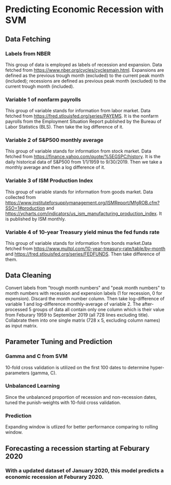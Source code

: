 # Predicting Economic Recession with SVM

## Data Fetching

### Labels from NBER
This group of data is employed as labels of recession and expansion. Data fetched from https://www.nber.org/cycles/cyclesmain.html. Expansions are defined as the previous trough month (excluded) to the current peak month (included); recessions are defined as previous peak month (excluded) to the current trough month (included).

### Variable 1 of nonfarm payrolls
This group of variable stands for information from labor market. Data fetched from https://fred.stlouisfed.org/series/PAYEMS. It is the nonfarm payrolls from the Employment Situation Report published by the Bureau of Labor Statistics (BLS). Then take the log difference of it.

### Variable 2 of S&P500 monthly average
This group of variable stands for information from stock market. Data fetched from https://finance.yahoo.com/quote/%5EGSPC/history. It is the daily historical data of S&P500 from 1/1/1959 to 9/30/2019. Then we take a monthly average and then a log difference of it.

### Variable 3 of ISM Production Index
This group of variable stands for information from goods market. Data collected from https://www.instituteforsupplymanagement.org/ISMReport/MfgROB.cfm?SSO=1#production and https://ycharts.com/indicators/us_ism_manufacturing_production_index. It is published by ISM monthly.

### Variable 4 of 10-year Treasury yield minus the fed funds rate
This group of variable stands for information from bonds market.Data fetched from https://www.multpl.com/10-year-treasury-rate/table/by-month and https://fred.stlouisfed.org/series/FEDFUNDS. Then take difference of them.

## Data Cleaning
Convert labels from "trough month numbers" and "peak month numbers" to month numbers with recession and expension labels (1 for recession, 0 for expension). Discard the month number column.
Then take log-difference of variable 1 and log-difference monthly-average of variable 2. The after-processed 5 groups of data all contain only one column which is their value from Feburary 1959 to September 2019 (all 728 lines excluding title). Collabrate them into one single matrix (728 x 5, excluding column names) as input matrix.

## Parameter Tuning and Prediction

### Gamma and C from SVM
10-fold cross validation is utilized on the first 100 dates to determine hyper-parameters (gamma, C).

### Unbalanced Learning
Since the unbalanced proportion of recession and non-recession dates, tuned the punish-weights with 10-fold cross validation.

### Prediction
Expanding window is utlized for better performance comparing to rolling window.

## Forecasting a recession starting at Feburary 2020
### With a updated dataset of January 2020, this model predicts a economic recession at Feburary 2020.
